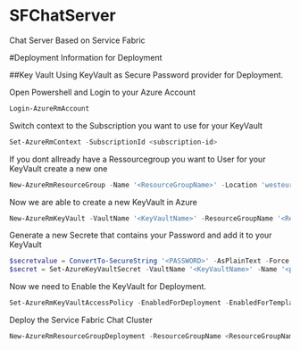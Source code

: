 # SFChatServer
Chat Server Based on Service Fabric

#Deployment
Information for Deployment

##Key Vault
Using KeyVault as Secure Password provider for Deployment.

Open Powershell and Login to your Azure Account
```powershell
Login-AzureRmAccount
```

Switch context to the Subscription you want to use for your KeyVault
```powershell
Set-AzureRmContext -SubscriptionId <subscription-id>
```

If you dont allready have a Ressourcegroup you want to User for your KeyVault create a new one
```powershell
New-AzureRmResourceGroup -Name '<ResourceGroupName>' -Location 'westeurope'
```

Now we are able to create a new KeyVault in Azure
```powershell
New-AzureRmKeyVault -VaultName '<KeyVaultName>' -ResourceGroupName '<ResourceGroupName>' -Location 'westeurope'
```

Generate a new Secrete that contains your Password and add it to your KeyVault
```powershell
$secretvalue = ConvertTo-SecureString '<PASSWORD>' -AsPlainText -Force
$secret = Set-AzureKeyVaultSecret -VaultName '<KeyVaultName>' -Name '<passwordName>' -SecretValue $secretvalue
```

Now we need to Enable the KeyVault for Deployment. 
```powershell
Set-AzureRmKeyVaultAccessPolicy -EnabledForDeployment -EnabledForTemplateDeployment -ResourceGroupName <ResourceGroupName>
```

Deploy the Service Fabric Chat Cluster
```powershell
New-AzureRmResourceGroupDeployment -ResourceGroupName <ResourceGroupNameForCluster> -TemplateFile https://raw.githubusercontent.com/Annonator/SFChatServer/master/Deployment/ServiceFabricClusterTemplate.json -TemplateParameterFile "<LocalPathTo>\Parameter.json"
```

